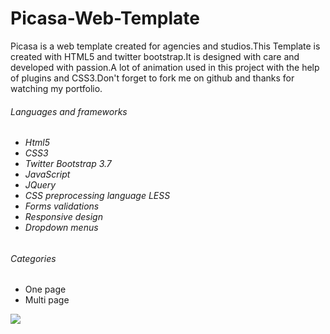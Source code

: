 # Picasa-Web-Template

Picasa is a web template created for agencies and studios.This Template is created with HTML5 and twitter bootstrap.It is designed with care and developed with passion.A lot of animation used in this project with the help of plugins and CSS3.Don't forget to fork me on github and thanks for watching my portfolio.

<h6>Languages and frameworks<h6/>

<ul>
 <li>
  Html5
 </li>
  <li>
  CSS3
 </li>
 <li>
  Twitter Bootstrap 3.7
 </li>
 <li>
  JavaScript
 </li>
 <li>
  JQuery
 </li>
 <li>
  CSS preprocessing language LESS
 </li>
 <li>
  Forms validations
 </li>
 <li>
  Responsive design
 </li>
 <li>
  Dropdown menus
 </li> 
</ul>

<h6> Categories </h6>

<ul>
 <li>
  One page 
 </li>
  <li>
  Multi page
 </li>
</ul>

<img src="http://danielpervaiz.com/github/images/picasa.png"/>
